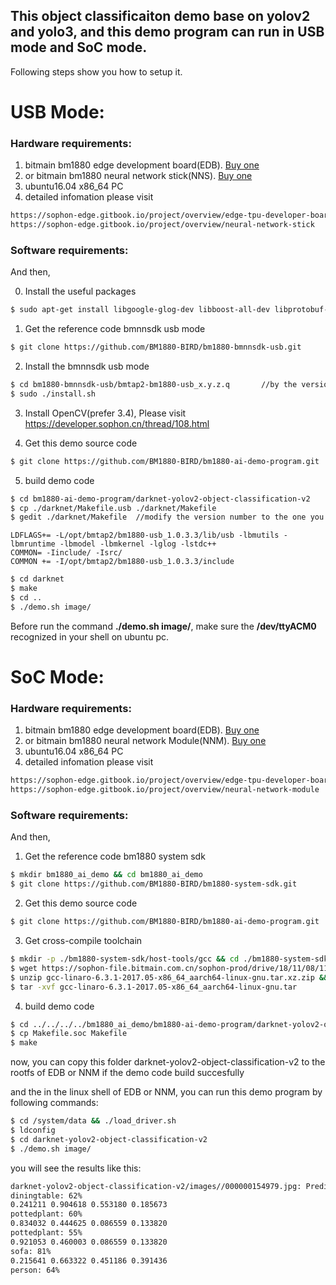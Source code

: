 ## This object classificaiton demo base on yolov2 and yolo3, and this demo program can run in USB mode and SoC mode.

Following steps show you how to setup it.

# USB Mode:

### Hardware requirements:
1. bitmain bm1880 edge development board(EDB). [Buy one](https://sophon.cn/product/introduce/edb.html)
2. or bitmain bm1880 neural network stick(NNS). [Buy one](https://sophon.cn/product/introduce/nns.html)
3. ubuntu16.04 x86_64 PC
4. detailed infomation please visit 
```bash
https://sophon-edge.gitbook.io/project/overview/edge-tpu-developer-board
https://sophon-edge.gitbook.io/project/overview/neural-network-stick
```

### Software requirements:
And then,

0. Install the useful packages
```bash
$ sudo apt-get install libgoogle-glog-dev libboost-all-dev libprotobuf-dev libusb-1.0-0-dev
```
1. Get the reference code bmnnsdk usb mode
```bash
$ git clone https://github.com/BM1880-BIRD/bm1880-bmnnsdk-usb.git
```
2. Install the bmnnsdk usb mode
```bash
$ cd bm1880-bmnnsdk-usb/bmtap2-bm1880-usb_x.y.z.q		//by the version number, such as 1.0.3.3	
$ sudo ./install.sh
```
3. Install OpenCV(prefer 3.4), Please visit https://developer.sophon.cn/thread/108.html

4. Get this demo source code
```bash
$ git clone https://github.com/BM1880-BIRD/bm1880-ai-demo-program.git
```
5. build demo code
```bash
$ cd bm1880-ai-demo-program/darknet-yolov2-object-classification-v2
$ cp ./darknet/Makefile.usb ./darknet/Makefile
$ gedit ./darknet/Makefile	//modify the version number to the one you installed above
```
	LDFLAGS+= -L/opt/bmtap2/bm1880-usb_1.0.3.3/lib/usb -lbmutils -lbmruntime -lbmodel -lbmkernel -lglog -lstdc++
	COMMON= -Iinclude/ -Isrc/
	COMMON += -I/opt/bmtap2/bm1880-usb_1.0.3.3/include
```bash
$ cd darknet
$ make
$ cd ..
$ ./demo.sh image/
```
Before run the command **./demo.sh image/**, make sure the **/dev/ttyACM0** recognized in your shell on ubuntu pc.


# SoC Mode:

### Hardware requirements:
1. bitmain bm1880 edge development board(EDB). [Buy one](https://sophon.cn/product/introduce/edb.html)
2. or bitmain bm1880 neural network Module(NNM). [Buy one](https://sophon.cn/product/introduce/nnm.html)
3. ubuntu16.04 x86_64 PC
4. detailed infomation please visit 
```bash
https://sophon-edge.gitbook.io/project/overview/edge-tpu-developer-board
https://sophon-edge.gitbook.io/project/overview/neural-network-module
```
### Software requirements:
And then,


1. Get the reference code bm1880 system sdk
```bash
$ mkdir bm1880_ai_demo && cd bm1880_ai_demo
$ git clone https://github.com/BM1880-BIRD/bm1880-system-sdk.git
```

2. Get this demo source code
```bash
$ git clone https://github.com/BM1880-BIRD/bm1880-ai-demo-program.git
```

3. Get cross-compile toolchain
```bash
$ mkdir -p ./bm1880-system-sdk/host-tools/gcc && cd ./bm1880-system-sdk/host-tools/gcc
$ wget https://sophon-file.bitmain.com.cn/sophon-prod/drive/18/11/08/11/gcc-linaro-6.3.1-2017.05-x86_64_aarch64-linux-gnu.tar.xz.zip
$ unzip gcc-linaro-6.3.1-2017.05-x86_64_aarch64-linux-gnu.tar.xz.zip && xz -d gcc-linaro-6.3.1-2017.05-x86_64_aarch64-linux-gnu.tar.xz
$ tar -xvf gcc-linaro-6.3.1-2017.05-x86_64_aarch64-linux-gnu.tar
```
4. build demo code
```bash
$ cd ../../../../bm1880_ai_demo/bm1880-ai-demo-program/darknet-yolov2-object-classification-v2/darknet
$ cp Makefile.soc Makefile
$ make
```
now, you can copy this folder darknet-yolov2-object-classification-v2 to the rootfs of EDB or NNM if the demo code build succesfully

and the in the linux shell of EDB or NNM, you can run this demo program by following commands:
```bash
$ cd /system/data && ./load_driver.sh
$ ldconfig
$ cd darknet-yolov2-object-classification-v2  
$ ./demo.sh image/
```

you will see the results like this:
```bash
darknet-yolov2-object-classification-v2/images//000000154979.jpg: Predicted in 0.136177 seconds.
diningtable: 62%
0.241211 0.904618 0.553180 0.185673
pottedplant: 60%
0.834032 0.444625 0.086559 0.133820
pottedplant: 55%
0.921053 0.460003 0.086559 0.133820
sofa: 81%
0.215641 0.663322 0.451186 0.391436
person: 64%

```



